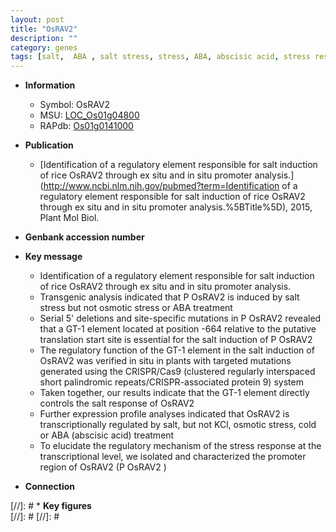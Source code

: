 ```yaml
---
layout: post
title: "OsRAV2"
description: ""
category: genes
tags: [salt,  ABA , salt stress, stress, ABA, abscisic acid, stress response]
---
```


* **Information**  
    + Symbol: OsRAV2  
    + MSU: [LOC_Os01g04800](http://rice.plantbiology.msu.edu/cgi-bin/ORF_infopage.cgi?orf=LOC_Os01g04800)  
    + RAPdb: [Os01g0141000](http://rapdb.dna.affrc.go.jp/viewer/gbrowse_details/irgsp1?name=Os01g0141000)  

* **Publication**  
    + [Identification of a regulatory element responsible for salt induction of rice OsRAV2 through ex situ and in situ promoter analysis.](http://www.ncbi.nlm.nih.gov/pubmed?term=Identification of a regulatory element responsible for salt induction of rice OsRAV2 through ex situ and in situ promoter analysis.%5BTitle%5D), 2015, Plant Mol Biol.

* **Genbank accession number**  

* **Key message**  
    + Identification of a regulatory element responsible for salt induction of rice OsRAV2 through ex situ and in situ promoter analysis.
    + Transgenic analysis indicated that P OsRAV2 is induced by salt stress but not osmotic stress or ABA treatment
    + Serial 5' deletions and site-specific mutations in P OsRAV2 revealed that a GT-1 element located at position -664 relative to the putative translation start site is essential for the salt induction of P OsRAV2
    + The regulatory function of the GT-1 element in the salt induction of OsRAV2 was verified in situ in plants with targeted mutations generated using the CRISPR/Cas9 (clustered regularly interspaced short palindromic repeats/CRISPR-associated protein 9) system
    + Taken together, our results indicate that the GT-1 element directly controls the salt response of OsRAV2
    + Further expression profile analyses indicated that OsRAV2 is transcriptionally regulated by salt, but not KCl, osmotic stress, cold or ABA (abscisic acid) treatment
    + To elucidate the regulatory mechanism of the stress response at the transcriptional level, we isolated and characterized the promoter region of OsRAV2 (P OsRAV2 )

* **Connection**  

[//]: # * **Key figures**  
[//]: # 
[//]: # 
